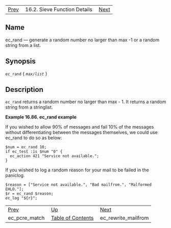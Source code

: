 |     |     |     |
| --- | --- | --- |
| [Prev](sieve.ref.ec_pcre_match)  | 16.2. Sieve Function Details |  [Next](sieve.ref.ec_rewrite_mailfrom) |

<a name="sieve.ref.ec_rand"></a>
## Name

ec_rand — generate a random number no larger than max -1 or a random string from a list.

## Synopsis

`ec_rand` { *`max/list`* }

<a name="idp30379936"></a>
## Description

`ec_rand` returns a random number no larger than max - 1\. It returns a random string from a stringlist.

<a name="example.ec_rand"></a>

**Example 16.86. ec_rand example**

If you wished to allow 90% of messages and fail 10% of the messages without differentiating between the messages themselves, we could use ec_rand to do so as below:

```
$num = ec_rand 10;
if ec_test :is $num "0" {
  ec_action 421 "Service not available.";
}
```

If you wished to log a random reason for your mail to be failed in the paniclog.

```
$reason = ["Service not available.", "Bad mailfrom.", "Malformed EHLO."];
$r = ec_rand $reason;
ec_log "${r}";
```


|     |     |     |
| --- | --- | --- |
| [Prev](sieve.ref.ec_pcre_match)  | [Up](sieve.ref.files) |  [Next](sieve.ref.ec_rewrite_mailfrom) |
| ec_pcre_match  | [Table of Contents](index) |  ec_rewrite_mailfrom |
